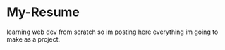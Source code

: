 # My-Resume
learning web dev from scratch so im posting here everything im going to make as a project.
